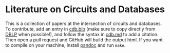 # Literature on Circuits and Databases

This is a collection of papers at the intersection of circuits and databases.
To contribute, add an entry in [cdb.bib](cdb.bib) 
 (make sure to copy directly from [DBLP](https://dblp.org) when possible!), 
 and follow the syntax in [cdb.md](cdb.md) to add a citation.
Then open a pull request and GitHub will build the output html.
If you want to compile on your machine, install [pandoc](https://pandoc.org) and run `make`.

